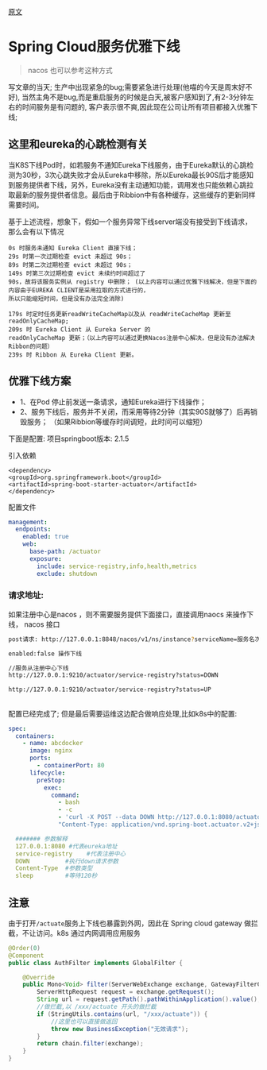 [原文](https://www.jianshu.com/p/1e628a74ac90)

# Spring Cloud服务优雅下线

> nacos 也可以参考这种方式

写文章的当天; 生产中出现紧急的bug;需要紧急进行处理(他喵的今天是周末好不好), 当然主角不是bug,而是重启服务的时候是白天,被客户感知到了,有2-3分钟左右的时间服务是有问题的,
客户表示很不爽,因此现在公司让所有项目都接入优雅下线;

## 这里和eureka的心跳检测有关

当K8S下线Pod时，如若服务不通知Eureka下线服务，由于Eureka默认的心跳检测为30秒，3次心跳失败才会从Eureka中移除，所以Eureka最长90S后才能感知到服务提供者下线，另外，Eureka没有主动通知功能，调用发也只能依赖心跳拉取最新的服务提供者信息。最后由于Ribbion中有各种缓存，这些缓存的更新同样需要时间。

基于上述流程，想象下，假如一个服务异常下线server端没有接受到下线请求，那么会有以下情况

```
0s 时服务未通知 Eureka Client 直接下线； 
29s 时第一次过期检查 evict 未超过 90s； 
89s 时第二次过期检查 evict 未超过 90s； 
149s 时第三次过期检查 evict 未续约时间超过了
90s，故将该服务实例从 registry 中删除； (以上内容可以通过优雅下线解决，但是下面的内容由于EUREKA CLIENT是采用拉取的方式进行的，
所以只能缩短时间，但是没有办法完全消除)

179s 时定时任务更新readWriteCacheMap以及从 readWriteCacheMap 更新至 readOnlyCacheMap; 
209s 时 Eureka Client 从 Eureka Server 的
readOnlyCacheMap 更新；（以上内容可以通过更换Nacos注册中心解决，但是没有办法解决Ribbon的问题） 
239s 时 Ribbon 从 Eureka Client 更新。
``` 

## 优雅下线方案

- 1、在Pod 停止前发送一条请求，通知Eureka进行下线操作；
- 2、服务下线后，服务并不关闭，而采用等待2分钟（其实90S就够了）后再销毁服务； （如果Ribbion等缓存时间调短，此时间可以缩短）

下面是配置:
项目springboot版本: 2.1.5

引入依赖

```mvn
<dependency>
<groupId>org.springframework.boot</groupId>
<artifactId>spring-boot-starter-actuator</artifactId>
</dependency>
```

配置文件

```yaml
management:
  endpoints:
    enabled: true
    web:
      base-path: /actuator
      exposure:
        include: service-registry,info,health,metrics
        exclude: shutdown

```

### 请求地址:

如果注册中心是nacos ，则不需要服务提供下面接口，直接调用naocs 来操作下线，
nacos 接口

```bash
post请求: http://127.0.0.1:8848/nacos/v1/ns/instance?serviceName=服务名次&ip=ip地址&port=端口&enabled=false

enabled:false 操作下线
```

```html
//服务从注册中心下线
http://127.0.0.1:9210/actuator/service-registry?status=DOWN

http://127.0.0.1:9210/actuator/service-registry?status=UP
```

##

配置已经完成了; 但是最后需要运维这边配合做响应处理,比如k8s中的配置:

```yaml
spec:
  containers:
    - name: abcdocker
      image: nginx
      ports:
        - containerPort: 80
      lifecycle:
        preStop:
          exec:
            command:
              - bash
              - -c
              - 'curl -X POST --data DOWN http://127.0.0.1:8080/actuator/service-registry/instance-status  -H
              "Content-Type: application/vnd.spring-boot.actuator.v2+json;charset=UTF-8";sleep 120'

  ####### 参数解释
  127.0.0.1:8080 #代表eureka地址
  service-registry    #代表注册中心
  DOWN          #执行down请求参数
  Content-Type  #参数类型
  sleep         #等待120秒
```

## 注意
由于打开`/actuate`服务上下线也暴露到外网，因此在 Spring cloud gateway 做拦截，不让访问。k8s 通过内网调用应用服务

```java
@Order(0)
@Component
public class AuthFilter implements GlobalFilter {

    @Override
    public Mono<Void> filter(ServerWebExchange exchange, GatewayFilterChain chain) {
        ServerHttpRequest request = exchange.getRequest();
        String url = request.getPath().pathWithinApplication().value();
        //做拦截,以 /xxx/actuate 开头的做拦截
        if (StringUtils.contains(url, "/xxx/actuate")) {
            //这里也可以直接做返回
            throw new BusinessException("无效请求");
        }
        return chain.filter(exchange);
    }
}

```
